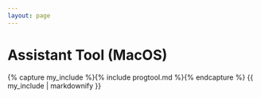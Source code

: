 ```yaml
---
layout: page
---
```


# Assistant Tool (MacOS)

{% capture my_include %}{% include progtool.md %}{% endcapture %}
{{ my_include | markdownify }}
